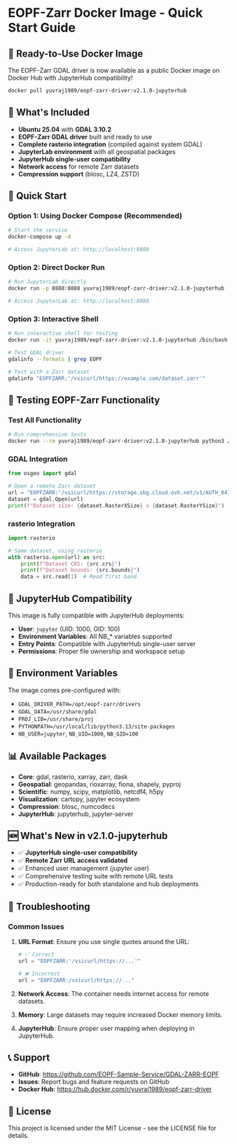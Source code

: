 # EOPF-Zarr Docker Image - Quick Start Guide

## 🚀 Ready-to-Use Docker Image

The EOPF-Zarr GDAL driver is now available as a public Docker image on Docker Hub with JupyterHub compatibility!

```bash
docker pull yuvraj1989/eopf-zarr-driver:v2.1.0-jupyterhub
```

## 🎯 What's Included

- **Ubuntu 25.04** with **GDAL 3.10.2**
- **EOPF-Zarr GDAL driver** built and ready to use
- **Complete rasterio integration** (compiled against system GDAL)
- **JupyterLab environment** with all geospatial packages
- **JupyterHub single-user compatibility** 
- **Network access** for remote Zarr datasets
- **Compression support** (blosc, LZ4, ZSTD)

## 🏃 Quick Start

### Option 1: Using Docker Compose (Recommended)
```bash
# Start the service
docker-compose up -d

# Access JupyterLab at: http://localhost:8888
```

### Option 2: Direct Docker Run
```bash
# Run JupyterLab directly
docker run -p 8888:8888 yuvraj1989/eopf-zarr-driver:v2.1.0-jupyterhub

# Access JupyterLab at: http://localhost:8888
```

### Option 3: Interactive Shell
```bash
# Run interactive shell for testing
docker run -it yuvraj1989/eopf-zarr-driver:v2.1.0-jupyterhub /bin/bash

# Test GDAL driver
gdalinfo --formats | grep EOPF

# Test with a Zarr dataset
gdalinfo "EOPFZARR:'/vsicurl/https://example.com/dataset.zarr'"
```

## 🧪 Testing EOPF-Zarr Functionality

### Test All Functionality
```bash
# Run comprehensive tests
docker run --rm yuvraj1989/eopf-zarr-driver:v2.1.0-jupyterhub python3 /usr/local/bin/test-environment.py
```

### GDAL Integration
```python
from osgeo import gdal

# Open a remote Zarr dataset
url = "EOPFZARR:'/vsicurl/https://storage.sbg.cloud.ovh.net/v1/AUTH_8471d76cdd494d98a078f28b195dace4/sentinel-1-public/demo_product/grd/S01SIWGRH_20240201T164915_0025_A146_S000_5464A_VH.zarr'"
dataset = gdal.Open(url)
print(f"Dataset size: {dataset.RasterXSize} x {dataset.RasterYSize}")
```

### rasterio Integration  
```python
import rasterio

# Same dataset, using rasterio
with rasterio.open(url) as src:
    print(f"Dataset CRS: {src.crs}")
    print(f"Dataset bounds: {src.bounds}")
    data = src.read(1)  # Read first band
```

## 🎯 JupyterHub Compatibility

This image is fully compatible with JupyterHub deployments:

- **User**: `jupyter` (UID: 1000, GID: 100)
- **Environment Variables**: All NB_* variables supported
- **Entry Points**: Compatible with JupyterHub single-user server
- **Permissions**: Proper file ownership and workspace setup

## 🔧 Environment Variables

The image comes pre-configured with:
- `GDAL_DRIVER_PATH=/opt/eopf-zarr/drivers`
- `GDAL_DATA=/usr/share/gdal`
- `PROJ_LIB=/usr/share/proj`
- `PYTHONPATH=/usr/local/lib/python3.13/site-packages`
- `NB_USER=jupyter`, `NB_UID=1000`, `NB_GID=100`

## 📊 Available Packages

- **Core**: gdal, rasterio, xarray, zarr, dask
- **Geospatial**: geopandas, rioxarray, fiona, shapely, pyproj
- **Scientific**: numpy, scipy, matplotlib, netcdf4, h5py
- **Visualization**: cartopy, jupyter ecosystem
- **Compression**: blosc, numcodecs
- **JupyterHub**: jupyterhub, jupyter-server

## 🆕 What's New in v2.1.0-jupyterhub

- ✅ **JupyterHub single-user compatibility** 
- ✅ **Remote Zarr URL access validated**
- ✅ Enhanced user management (jupyter user)
- ✅ Comprehensive testing suite with remote URL tests
- ✅ Production-ready for both standalone and hub deployments

## 🐛 Troubleshooting

### Common Issues

1. **URL Format**: Ensure you use single quotes around the URL:
   ```python
   # ✅ Correct
   url = "EOPFZARR:'/vsicurl/https://...'"
   
   # ❌ Incorrect  
   url = "EOPFZARR:/vsicurl/https://..."
   ```

2. **Network Access**: The container needs internet access for remote datasets.

3. **Memory**: Large datasets may require increased Docker memory limits.

4. **JupyterHub**: Ensure proper user mapping when deploying in JupyterHub.

## 📞 Support

- **GitHub**: https://github.com/EOPF-Sample-Service/GDAL-ZARR-EOPF
- **Issues**: Report bugs and feature requests on GitHub
- **Docker Hub**: https://hub.docker.com/r/yuvraj1989/eopf-zarr-driver

## 📝 License

This project is licensed under the MIT License - see the LICENSE file for details.
